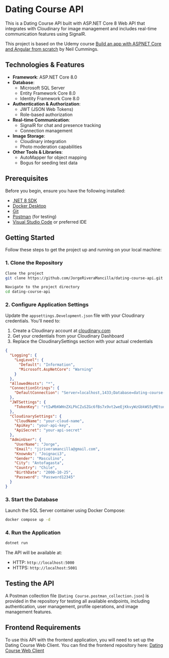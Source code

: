 # Dating Course API

This is a Dating Course API built with ASP.NET Core 8 Web API that integrates with Cloudinary for image management and includes real-time communication features using SignalR.

This project is based on the Udemy course [Build an app with ASPNET Core and Angular from scratch](https://www.udemy.com/course/build-an-app-with-aspnet-core-and-angular-from-scratch) by Neil Cummings.

## Technologies & Features

- **Framework**: ASP.NET Core 8.0
- **Database**: 
  - Microsoft SQL Server
  - Entity Framework Core 8.0
  - Identity Framework Core 8.0
- **Authentication & Authorization**:
  - JWT (JSON Web Tokens)
  - Role-based authorization
- **Real-time Communication**:
  - SignalR for chat and presence tracking
  - Connection management
- **Image Storage**: 
  - Cloudinary integration
  - Photo moderation capabilities
- **Other Tools & Libraries**:
  - AutoMapper for object mapping
  - Bogus for seeding test data

## Prerequisites

Before you begin, ensure you have the following installed:
- [.NET 8 SDK](https://dotnet.microsoft.com/download/dotnet/8.0)
- [Docker Desktop](https://www.docker.com/products/docker-desktop)
- [Git](https://git-scm.com/downloads)
- [Postman](https://www.postman.com/downloads/) (for testing)
- [Visual Studio Code](https://code.visualstudio.com/) or preferred IDE

## Getting Started

Follow these steps to get the project up and running on your local machine:

### 1. Clone the Repository

```bash
Clone the project
git clone https://github.com/JorgeRiveraMancilla/dating-course-api.git

Navigate to the project directory
cd dating-course-api
```

### 2. Configure Application Settings

Update the `appsettings.Development.json` file with your Cloudinary credentials. You'll need to:
1. Create a Cloudinary account at [cloudinary.com](https://cloudinary.com)
2. Get your credentials from your Cloudinary Dashboard
3. Replace the CloudinarySettings section with your actual credentials

```json
{
  "Logging": {
    "LogLevel": {
      "Default": "Information",
      "Microsoft.AspNetCore": "Warning"
    }
  },
  "AllowedHosts": "*",
  "ConnectionStrings": {
    "DefaultConnection": "Server=localhost,1433;Database=dating-course-db;User Id=SA;Password=Password@1;TrustServerCertificate=True"
  },
  "JWTSettings": {
    "TokenKey": "rtIwMbKWHnZXLPkCZuSZGc6fBs7x9vt2weEjKkvyWzGbkWS5yMEtuqfPACtjK9s9"
  },
  "CloudinarySettings": {
    "CloudName": "your-cloud-name",
    "ApiKey": "your-api-key",
    "ApiSecret": "your-api-secret"
  },
  "AdminUser": {
    "UserName": "Jorge",
    "Email": "jiriveramancilla@gmail.com",
    "KnownAs": "Joignaci3",
    "Gender": "Masculino",
    "City": "Antofagasta",
    "Country": "Chile",
    "BirthDate": "2000-10-25",
    "Password": "Password12345"
  }
}
```

### 3. Start the Database

Launch the SQL Server container using Docker Compose:

```bash
docker compose up -d
```

### 4. Run the Application

```bash
dotnet run
```

The API will be available at:
- HTTP: `http://localhost:5000`
- HTTPS: `http://localhost:5001`

## Testing the API

A Postman collection file (`Dating Course.postman_collection.json`) is provided in the repository for testing all available endpoints, including authentication, user management, profile operations, and image management features.

## Frontend Requirements

To use this API with the frontend application, you will need to set up the Dating Course Web Client. You can find the frontend repository here: [Dating Course Web Client](https://github.com/JorgeRiveraMancilla/dating-course-web-client)